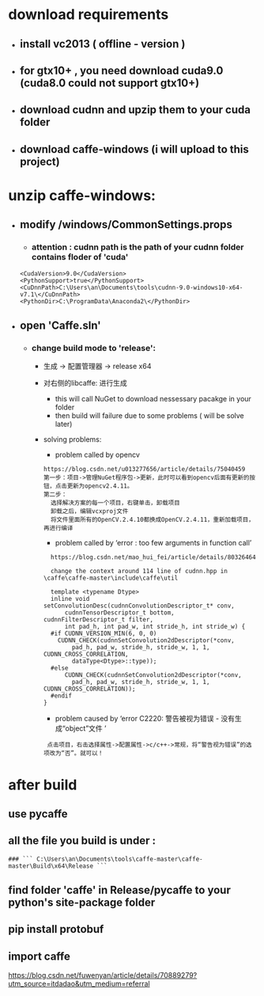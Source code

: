 

# download requirements
  - ## install vc2013 ( offline - version )
  - ## for gtx10+ , you need download cuda9.0 (cuda8.0 could not support gtx10+)
  - ## download cudnn and upzip them to your cuda folder
  - ## download caffe-windows (i will upload to this project)
  
# unzip caffe-windows:
  - ## modify /windows/CommonSettings.props
  
    - ### attention : cudnn path is the path of your cudnn folder contains floder of 'cuda'
     ```
     <CudaVersion>9.0</CudaVersion>
     <PythonSupport>true</PythonSupport>
     <CuDnnPath>C:\Users\an\Documents\tools\cudnn-9.0-windows10-x64-v7.1\</CuDnnPath>
     <PythonDir>C:\ProgramData\Anaconda2\</PythonDir>
     ```
  - ## open 'Caffe.sln'
    - ### change build mode to 'release':
       - 生成 -> 配置管理器 -> release x64
       - 对右侧的libcaffe: 进行生成
          - this will call NuGet to download nessessary pacakge in your folder
          - then build will failure due to some problems ( will be solve later)
       - solving problems:
          - problem called by opencv
          
          ```
          https://blog.csdn.net/u013277656/article/details/75040459
          第一步：项目->管理NuGet程序包->更新，此时可以看到opencv后面有更新的按钮，点击更新为opencv2.4.11。 
          第二步：
            选择解决方案的每一个项目，右键单击，卸载项目 
            卸载之后，编辑vcxproj文件
            将文件里面所有的OpenCV.2.4.10都换成OpenCV.2.4.11，重新加载项目，再进行编译
          ```
          
          - problem called by  ‘error : too few arguments in function call’
          ```
            https://blog.csdn.net/mao_hui_fei/article/details/80326464

            change the context around 114 line of cudnn.hpp in \caffe\caffe-master\include\caffe\util

            template <typename Dtype>
            inline void setConvolutionDesc(cudnnConvolutionDescriptor_t* conv,
                cudnnTensorDescriptor_t bottom, cudnnFilterDescriptor_t filter,
                int pad_h, int pad_w, int stride_h, int stride_w) {
            #if CUDNN_VERSION_MIN(6, 0, 0)
              CUDNN_CHECK(cudnnSetConvolution2dDescriptor(*conv,
                  pad_h, pad_w, stride_h, stride_w, 1, 1, CUDNN_CROSS_CORRELATION,
                  dataType<Dtype>::type));
            #else
                CUDNN_CHECK(cudnnSetConvolution2dDescriptor(*conv,
                  pad_h, pad_w, stride_h, stride_w, 1, 1, CUDNN_CROSS_CORRELATION));
            #endif
          }

         ```
         - problem caused by ‘error C2220: 警告被视为错误 - 没有生成“object”文件 ’
         
         ```
          点击项目，右击选择属性->配置属性->c/c++->常规，将“警告视为错误”的选项改为“否”。就可以！
         ```
# after build
  ## use pycaffe
  ## all the file you build is under :
    ### ``` C:\Users\an\Documents\tools\caffe-master\caffe-master\Build\x64\Release ```
  ## find folder 'caffe' in Release/pycaffe to your python's site-package folder
  ## pip install protobuf
  ## import caffe
  
  https://blog.csdn.net/fuwenyan/article/details/70889279?utm_source=itdadao&utm_medium=referral
